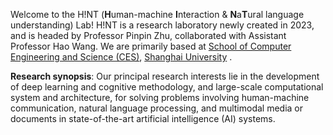 Welcome to the H!NT (**H**uman-machine **I**nteraction & **N**a**T**ural language understanding) Lab! H!NT is a research laboratory newly created in 2023, and is headed by Professor Pinpin Zhu, collaborated with Assistant Professor Hao Wang. We are primarily based at [School of Computer Engineering and Science (CES)](https://cs.shu.edu.cn/), [Shanghai University](https://www.shu.edu.cn/) .


**Research synopsis**: Our principal research interests lie in the development of deep learning and cognitive methodology, and large-scale computational system and architecture, for solving problems involving human-machine communication, natural language processing, and multimodal media or documents in state-of-the-art artificial intelligence (AI) systems.